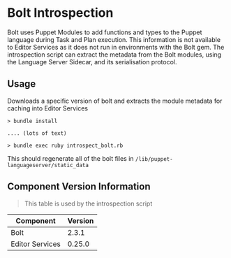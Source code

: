 # Bolt Introspection

Bolt uses Puppet Modules to add functions and types to the Puppet language during Task and Plan execution.  This information is not available to Editor Services as it does not run in environments with the Bolt gem.  The introspection script can extract the metadata from the Bolt modules, using the Language Server Sidecar, and its serialisation protocol.

## Usage

Downloads a specific version of bolt and extracts the module metadata for caching into Editor Services

``` text
> bundle install

.... (lots of text)

> bundle exec ruby introspect_bolt.rb
```

This should regenerate all of the bolt files in `/lib/puppet-languageserver/static_data`

## Component Version Information

> This table is used by the introspection script

| Component       | Version |
| --------------- | ------- |
| Bolt            | 2.3.1   |
| Editor Services | 0.25.0  |

